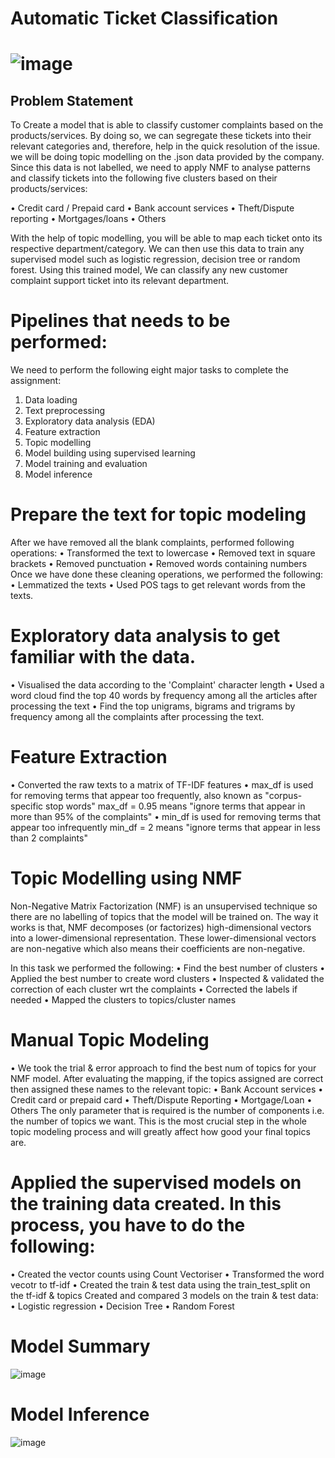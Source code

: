 # Automatic Ticket Classification

# ![image](https://github.com/charliethomasct82/Automatic_ticket_classification/assets/93368865/22e3ad74-ed43-4449-a29e-6c360e9082a1)

## Problem Statement
To Create a model that is able to classify customer complaints based on the products/services. By doing so, we can segregate these tickets into their relevant categories and, therefore, help in the quick resolution of the issue.
we will be doing topic modelling on the .json data provided by the company. Since this data is not labelled, we need to apply NMF to analyse patterns and classify tickets into the following five clusters based on their products/services:

•	Credit card / Prepaid card
•	Bank account services
•	Theft/Dispute reporting
•	Mortgages/loans
•	Others 

With the help of topic modelling, you will be able to map each ticket onto its respective department/category. We can then use this data to train any supervised model such as logistic regression, decision tree or random forest. Using this trained model, We can classify any new customer complaint support ticket into its relevant department.

# Pipelines that needs to be performed:

We need to perform the following eight major tasks to complete the assignment:
1.	Data loading
2.	Text preprocessing
3.	Exploratory data analysis (EDA)
4.	Feature extraction
5.	Topic modelling 
6.	Model building using supervised learning
7.	Model training and evaluation
8.	Model inference

# Prepare the text for topic modeling

After we have removed all the blank complaints, performed following operations:
•	Transformed  the text to lowercase
•	Removed text in square brackets
•	Removed punctuation
•	Removed words containing numbers
Once we have done these cleaning operations, we performed the following:
•	Lemmatized the texts
•	Used POS tags to get relevant words from the texts.

# Exploratory data analysis to get familiar with the data.

•	Visualised the data according to the 'Complaint' character length
•	Used a word cloud find the top 40 words by frequency among all the articles after processing the text
•	Find the top unigrams, bigrams and trigrams by frequency among all the complaints after processing the text.

# Feature Extraction

•	Converted the raw texts to a matrix of TF-IDF features
•	max_df is used for removing terms that appear too frequently, also known as "corpus-specific stop words" max_df = 0.95 means "ignore terms that appear in more than 95% of the complaints"
•	min_df is used for removing terms that appear too infrequently min_df = 2 means "ignore terms that appear in less than 2 complaints"

# Topic Modelling using NMF

Non-Negative Matrix Factorization (NMF) is an unsupervised technique so there are no labelling of topics that the model will be trained on. The way it works is that, NMF decomposes (or factorizes) high-dimensional vectors into a lower-dimensional representation. These lower-dimensional vectors are non-negative which also means their coefficients are non-negative.

In this task we performed the following:
•	Find the best number of clusters
•	Applied the best number to create word clusters
•	Inspected & validated the correction of each cluster wrt the complaints
•	Corrected the labels if needed
•	Mapped the clusters to topics/cluster names

# Manual Topic Modeling

•	We took the trial & error approach to find the best num of topics for your NMF model.
After evaluating the mapping, if the topics assigned are correct then assigned these names to the relevant topic:
•	Bank Account services
•	Credit card or prepaid card
•	Theft/Dispute Reporting
•	Mortgage/Loan
•	Others
The only parameter that is required is the number of components i.e. the number of topics we want. This is the most crucial step in the whole topic modeling process and will greatly affect how good your final topics are.

#  Applied the supervised models on the training data created. In this process, you have to do the following:
•	Created the vector counts using Count Vectoriser
•	Transformed the word vecotr to tf-idf
•	Created the train & test data using the train_test_split on the tf-idf & topics
Created and compared 3 models on the train & test data:
•	Logistic regression
•	Decision Tree
•	Random Forest

# Model Summary
![image](https://github.com/charliethomasct82/Automatic_ticket_classification/assets/93368865/000c6734-45e3-4db4-8d2b-dce10056e085)

# Model Inference
![image](https://github.com/charliethomasct82/Automatic_ticket_classification/assets/93368865/966a15da-3065-4646-9d54-b4239f6d8654)

